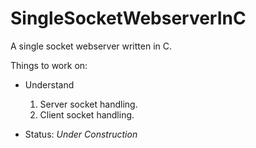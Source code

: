 # SingleSocketWebserverInC
A single socket webserver written in C.


Things to work on:

- Understand
  1. Server socket handling.
  2. Client socket handling.

- Status: *Under Construction*
